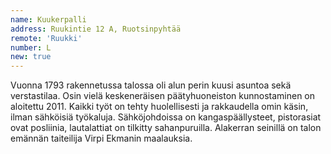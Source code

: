 ```yaml
---
name: Kuukerpalli
address: Ruukintie 12 A, Ruotsinpyhtää
remote: 'Ruukki'
number: L
new: true
---
```

Vuonna 1793 rakennetussa talossa oli alun perin kuusi asuntoa sekä verstastilaa. Osin vielä keskeneräisen päätyhuoneiston 
kunnostaminen on aloitettu 2011. Kaikki työt on tehty huolellisesti ja rakkaudella omin käsin, ilman sähköisiä työkaluja. 
Sähköjohdoissa on kangaspäällysteet, pistorasiat ovat posliinia, lautalattiat on tilkitty sahanpuruilla. Alakerran 
seinillä on talon emännän taiteilija Virpi Ekmanin maalauksia.